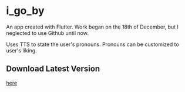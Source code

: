 # i_go_by

An app created with Flutter. Work began on the 18th of December, but I neglected to use Github until now.

Uses TTS to state the user's pronouns. Pronouns can be customized to user's liking.

## Download Latest Version
[here](https://github.com/SMolletSchool/i_go_by/releases/tag/v1.0.2)
